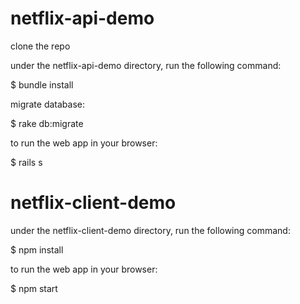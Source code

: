 # netflix-api-demo

clone the repo

under the netflix-api-demo directory, run the following command:

$ bundle install

migrate database:

$ rake db:migrate

to run the web app in your browser:

$ rails s


# netflix-client-demo

under the netflix-client-demo directory, run the following command:

$ npm install

to run the web app in your browser:

$ npm start
